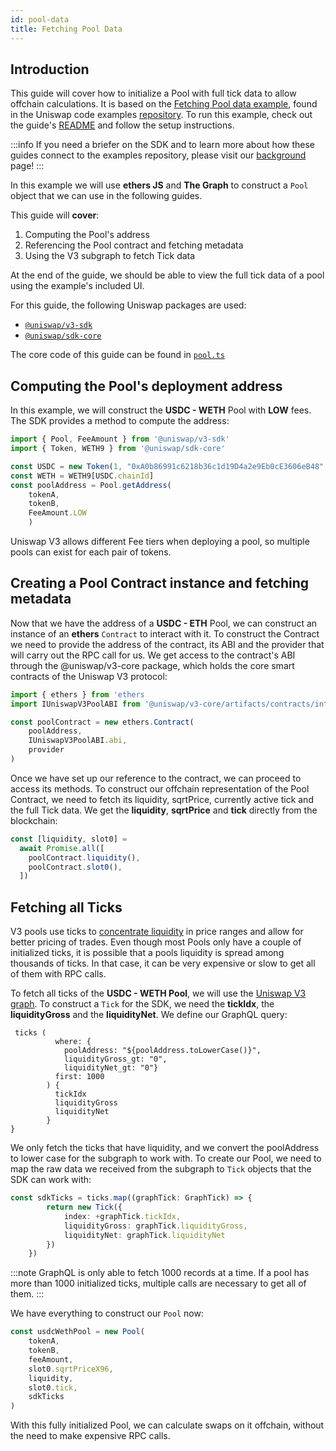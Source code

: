 ```yaml
---
id: pool-data
title: Fetching Pool Data
---
```


## Introduction

This guide will cover how to initialize a Pool with full tick data to allow offchain calculations. It is based on the [Fetching Pool data example](https://github.com/Uniswap/examples/tree/main/v3-sdk/pool-data), found in the Uniswap code examples [repository](https://github.com/Uniswap/examples). To run this example, check out the guide's [README](https://github.com/Uniswap/examples/blob/main/v3-sdk/pool-data/README.md) and follow the setup instructions.

:::info
If you need a briefer on the SDK and to learn more about how these guides connect to the examples repository, please visit our [background](./01-background.md) page!
:::

In this example we will use **ethers JS** and **The Graph** to construct a `Pool` object that we can use in the following guides.

This guide will **cover**:

1. Computing the Pool's address
2. Referencing the Pool contract and fetching metadata
3. Using the V3 subgraph to fetch Tick data

At the end of the guide, we should be able to view the full tick data of a pool using the example's included UI.

For this guide, the following Uniswap packages are used:
  
- [`@uniswap/v3-sdk`](https://www.npmjs.com/package/@uniswap/v3-sdk)
- [`@uniswap/sdk-core`](https://www.npmjs.com/package/@uniswap/sdk-core)

The core code of this guide can be found in [`pool.ts`](https://github.com/Uniswap/v3-sdk/blob/main/src/entities/pool.ts)

## Computing the Pool's deployment address

In this example, we will construct the **USDC - WETH** Pool with **LOW** fees. The SDK provides a method to compute the address:

```typescript
import { Pool, FeeAmount } from '@uniswap/v3-sdk'
import { Token, WETH9 } from '@uniswap/sdk-core'

const USDC = new Token(1, "0xA0b86991c6218b36c1d19D4a2e9Eb0cE3606eB48", 6)
const WETH = WETH9[USDC.chainId]
const poolAddress = Pool.getAddress(
    tokenA, 
    tokenB, 
    FeeAmount.LOW
    )
```

Uniswap V3 allows different Fee tiers when deploying a pool, so multiple pools can exist for each pair of tokens.

## Creating a Pool Contract instance and fetching metadata

Now that we have the address of a **USDC - ETH** Pool, we can construct an instance of an **ethers** `Contract` to interact with it.
To construct the Contract we need to provide the address of the contract, its ABI and the provider that will carry out the RPC call for us. We get access to the contract's ABI through the @uniswap/v3-core package, which holds the core smart contracts of the Uniswap V3 protocol:

```typescript
import { ethers } from 'ethers
import IUniswapV3PoolABI from '@uniswap/v3-core/artifacts/contracts/interfaces/IUniswapV3Pool.sol/IUniswapV3Pool.json'

const poolContract = new ethers.Contract(
    poolAddress,
    IUniswapV3PoolABI.abi,
    provider
)
```

Once we have set up our reference to the contract, we can proceed to access its methods. To construct our offchain representation of the Pool Contract, we need to fetch its liquidity, sqrtPrice, currently active tick and the full Tick data.
We get the **liquidity**, **sqrtPrice** and **tick** directly from the blockchain:

```typescript
const [liquidity, slot0] =
  await Promise.all([
    poolContract.liquidity(),
    poolContract.slot0(),
  ])
```

## Fetching all Ticks

V3 pools use ticks to [concentrate liquidity](../../../concepts/protocol/concentrated-liquidity.md) in price ranges and allow for better pricing of trades.
Even though most Pools only have a couple of initialized ticks, it is possible that a pools liquidity is spread among thousands of ticks.
In that case, it can be very expensive or slow to get all of them with RPC calls.

To fetch all ticks of the **USDC - WETH Pool**, we will use the [Uniswap V3 graph](../../../api/subgraph/overview.md). To construct a `Tick` for the SDK, we need the **tickIdx**, the **liquidityGross** and the **liquidityNet**.
We define our GraphQL query:

```{
 ticks (
          where: {
            poolAddress: "${poolAddress.toLowerCase()}", 
            liquidityGross_gt: "0", 
            liquidityNet_gt: "0"}
          first: 1000
        ) {
          tickIdx
          liquidityGross
          liquidityNet
        }
}
```

We only fetch the ticks that have liquidity, and we convert the poolAddress to lower case for the subgraph to work with.
To create our Pool, we need to map the raw data we received from the subgraph to `Tick` objects that the SDK can work with:

```typescript
const sdkTicks = ticks.map((graphTick: GraphTick) => {
        return new Tick({
            index: +graphTick.tickIdx,
            liquidityGross: graphTick.liquidityGross,
            liquidityNet: graphTick.liquidityNet
        })
    })
```

:::note
GraphQL is only able to fetch 1000 records at a time. If a pool has more than 1000 initialized ticks, multiple calls are necessary to get all of them.
:::

We have everything to construct our `Pool` now:

```typescript
const usdcWethPool = new Pool(
    tokenA,
    tokenB,
    feeAmount,
    slot0.sqrtPriceX96,
    liquidity,
    slot0.tick,
    sdkTicks
)
```

With this fully initialized Pool, we can calculate swaps on it offchain, without the need to make expensive RPC calls.
